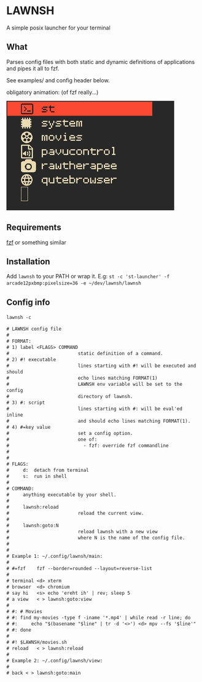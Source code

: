 # LAWNSH

A simple posix launcher for your terminal

## What

Parses config files with both static and dynamic definitions of applications
and pipes it all to fzf.

See examples/ and config header below.

obligatory animation: (of fzf really...)

![screenshot](https://github.com/frizinak/lawn.sh/raw/dev/examples/screen.gif)


## Requirements

[fzf](https://github.com/junegunn/fzf) or something similar

## Installation

Add `lawnsh` to your PATH or wrap it. E.g:
`st -c 'st-launcher' -f arcade12pxbmp:pixelsize=36 -e ~/dev/lawnsh/lawnsh`

## Config info

`lawnsh -c`

```
# LAWNSH config file
#
# FORMAT:
# 1) label <FLAGS> COMMAND
#                         static definition of a command.
# 2) #! executable
#                         lines starting with #! will be executed and should
#                         echo lines matching FORMAT(1)
#                         LAWNSH env variable will be set to the config
#                         directory of lawnsh.
# 3) #: script
#                         lines starting with #: will be eval'ed inline
#                         and should echo lines matching FORMAT(1).
# 4) #=key value
#                         set a config option.
#                         one of:
#                           - fzf: override fzf commandline
#
#
# FLAGS:
#     d:  detach from terminal
#     s:  run in shell
#
# COMMAND:
#     anything executable by your shell.
#
#     lawnsh:reload
#                         reload the current view.
#
#     lawnsh:goto:N
#                         reload lawnsh with a new view
#                         where N is the name of the config file.
#
#
# Example 1: ~/.config/lawnsh/main:
#
# #=fzf    fzf --border=rounded --layout=reverse-list
#
# terminal <d> xterm
# browser  <d> chromium
# say hi   <s> echo 'ereht ih' | rev; sleep 5
# a view   < > lawnsh:goto:view
#
# #: # Movies
# #: find my-movies -type f -iname '*.mp4' | while read -r line; do
# #:     echo "$(basename "$line" | tr -d '<>') <d> mpv --fs '$line'"
# #: done
#
# #! $LAWNSH/movies.sh
# reload   < > lawnsh:reload
#
# Example 2: ~/.config/lawnsh/view:
#
# back < > lawnsh:goto:main
```
